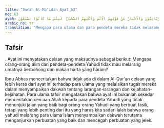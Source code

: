 ```yaml
---
title: "Surah Al-Ma'idah Ayat 63"
no: 63
ayah: لَوْلَا يَنْهٰىهُمُ الرَّبَّانِيُّوْنَ وَالْاَحْبَارُ عَنْ قَوْلِهِمُ الْاِثْمَ وَاَكْلِهِمُ السُّحْتَۗ  لَبِئْسَ مَا كَانُوْا يَصْنَعُوْنَ
arabic_no: ٦٣
translation: "Mengapa para ulama dan para pendeta mereka tidak melarang mereka mengucapkan perkataan bohong dan memakan yang haram? Sungguh, sangat buruk apa yang mereka perbuat."
---
```


## Tafsir

. Ayat ini menyatakan celaan yang maksudnya sebagai berikut: Mengapa orang-orang alim dan pendeta-pendeta Yahudi tidak mau melarang umatnya berbohong dan makan harta yang haram?

Ibnu Abbas menceritakan bahwa tidak ada di dalam Al-Qur'an celaan yang lebih keras dari ayat ini terhadap para ulama yang melalaikan tugas mereka dalam menyampaikan dakwah tentang larangan-larangan dan kejahatan-kejahatan. Para ulama tafsir mengatakan bahwa ayat ini bukanlah sekedar menceritakan cercaan Allah kepada para pendeta Yahudi yang tidak menunjuki jalan yang baik bagi orang-orang Yahudi yang berbuat fasik, tetapi yang lebih penting dari itu yang harus kita sadari ialah bahwa orang yahudi melarang para ulama Islam menyampaikan dakwah terutama menganjurkan perbuatan yang baik dan mencegah perbuatan yang jelek.